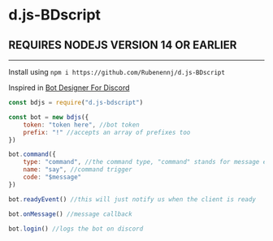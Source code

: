 # d.js-BDscript #
## REQUIRES NODEJS VERSION 14 OR EARLIER ##
---------------------------------
Install using `npm i https://github.com/Rubenennj/d.js-BDscript`

Inspired in [Bot Designer For Discord](https://discord.gg/bot)

```js
const bdjs = require("d.js-bdscript")

const bot = new bdjs({
    token: "token here", //bot token
    prefix: "!" //accepts an array of prefixes too 
})

bot.command({
    type: "command", //the command type, "command" stands for message event commands
    name: "say", //command trigger
    code: "$message"
})

bot.readyEvent() //this will just notify us when the client is ready

bot.onMessage() //message callback

bot.login() //logs the bot on discord
```